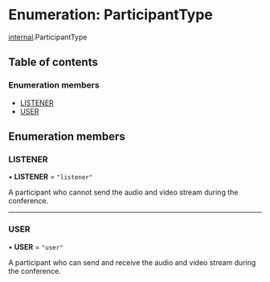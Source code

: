 # Enumeration: ParticipantType

[internal](../modules/internal.md).ParticipantType

## Table of contents

### Enumeration members

- [LISTENER](internal.ParticipantType.md#listener)
- [USER](internal.ParticipantType.md#user)

## Enumeration members

### LISTENER

• **LISTENER** = `"listener"`

A participant who cannot send the audio and video stream during the conference.

___

### USER

• **USER** = `"user"`

A participant who can send and receive the audio and video stream during the conference.
